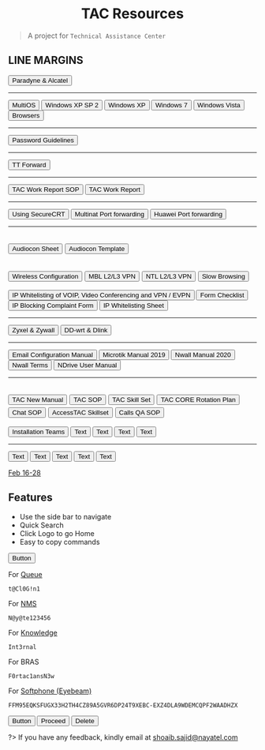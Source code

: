 
<h1 align="center"> TAC Resources </h1>

> A project for `Technical Assistance Center`





## LINE MARGINS

<button class="mbtn blue" onclick="window.open('http://knowledge.dsl.net.pk/troubleshooting/DSLAM.htm', '_blank')">Paradyne & Alcatel</button>

--- 

<button class="mbtn blue" onclick="window.open('http://www.chasms.com/index.shtml', '_blank')">MultiOS</button>
<button class="mbtn blue" onclick="window.open('http://www.virtualdesktop.org/complete/xpsp2/index.html', '_blank')">Windows XP SP 2</button>
<button class="mbtn blue" onclick="window.open('http://www.virtualdesktop.org/complete/xp/index.html', '_blank')">Windows XP</button>
<button class="mbtn blue" onclick="window.open('http://www.ineedoshelp.com/win7/sim/desktop.html', '_blank')">Windows 7</button>
<button class="mbtn blue" onclick="window.open('http://www.ineedoshelp.com/vista/vistasim/desktop.html', '_blank')">Windows Vista</button>
<button class="mbtn blue" onclick="window.open('http://www.ineedoshelp.com/vista/browsers.html', '_blank')">Browsers</button>

---

<button class="mbtn blue" onclick="window.open('http://knowledge.dsl.net.pk/Password%20Guidelines%20for%20TAC.pdf', '_blank')">Password Guidelines</button>

---

<button class="mbtn blue" onclick="window.open('https://docs.google.com/spreadsheets/d/e/2PACX-1vTfIQ5m4qgpSiz3BOAvDFiLFRqKPfrhiGEo2Tcfk4tLSZD87U2KgkBkBH_RwJg01sdTW9WKwh88SelN/pubhtml', '_blank')">TT Forward</button>


---

<button class="mbtn blue" onclick="window.open('http://knowledge.dsl.net.pk/TAC_Work_Report/TAC_Work_Report_SOP.htm', '_blank')">TAC Work Report SOP</button>
<button class="mbtn blue" onclick="window.open('http://knowledge.dsl.net.pk/TAC_Work_Report/TAC_Work_Report.xlsx', '_blank')">TAC Work Report</button>

---

<button class="mbtn blue" onclick="window.open('http://knowledge.dsl.net.pk/Manuals/Manual%20-%20Using%20SecureCRT.pdf', '_blank')">Using SecureCRT</button>
<button class="mbtn blue" onclick="window.open('http://knowledge.dsl.net.pk/MultiNating_Port-Forwarding.pdf', '_blank')">Multinat Port forwarding</button>
<button class="mbtn blue" onclick="window.open('http://knowledge.dsl.net.pk/Huawei%20Port%20Forwarding.pdf', '_blank')">Huawei Port forwarding</button>


---

<button class="mbtn blue" onclick="window.open('https://docs.google.com/spreadsheets/u/0/d/1IFY5DM1ktCI9Yar9k0ks8pNa-Sz804Bh_jMGgIF2Tds/pub?output=html', '_blank')">Audiocon Sheet</button>
<button class="mbtn blue" onclick="window.open('https://docs.google.com/document/pub?id=1zE3tl94KEX5Ecxy_2KrzL7VCI7u6vIceewgN1Jz2Uo8', '_blank')">Audiocon Template</button>
---

<button class="mbtn blue" onclick="window.open('http://knowledge.dsl.net.pk/troubleshooting/wirelessconfiguration.htm', '_blank')">Wireless Configuration</button>
<button class="mbtn blue" onclick="window.open('http://knowledge.dsl.net.pk/troubleshooting/MBLL2L3.htm', '_blank')">MBL L2/L3 VPN</button>
<button class="mbtn blue" onclick="window.open('http://knowledge.dsl.net.pk/troubleshooting/L2VPNNTL.htm', '_blank')">NTL L2/L3 VPN</button>
<button class="mbtn blue" onclick="window.open('http://knowledge.dsl.net.pk/troubleshooting/SlowBrowsing.htm', '_blank')">Slow Browsing</button>
---

<button class="mbtn blue" onclick="window.open('http://knowledge.dsl.net.pk/NAYAtelGuideforIPWhitelistingofVOIPVideoConferencingVPNor%20EVPN.PDF', '_blank')">IP Whitelisting of VOIP,
Video Conferencing and VPN / EVPN</button>
<button class="mbtn blue" onclick="window.open('http://knowledge.dsl.net.pk/IP_Whiltelisting/Forms_Checklist.xls', '_blank')">Form Checklist</button>
<button class="mbtn blue" onclick="window.open('http://knowledge.dsl.net.pk/IP_Whiltelisting/IP_Blocking_Complaint_Form.xls', '_blank')">IP Blocking Complaint Form</button>
<button class="mbtn blue" onclick="window.open('https://docs.google.com/spreadsheets/d/1_PkyyzAloeymuUBdZOge2lV4jHHMT0um0haN9mQs8so/edit#gid=2', '_blank')">IP Whitelisting Sheet</button>

---

<button class="mbtn blue" onclick="window.open('https://www.zyxel.com/support/download_library.shtml?indexflag=20040906164737', '_blank')">Zyxel & Zywall</button>
<button class="mbtn blue" onclick="window.open('https://dd-wrt.com/support/router-database/', '_blank')">DD-wrt & Dlink</button>


---

<button class="mbtn blue" onclick="window.open('http://knowledge.dsl.net.pk/Core-Systems%20TAC_Manuals/Manual_for_email_configurations.pdf', '_blank')">Email Configuration Manual</button>
<button class="mbtn blue" onclick="window.open('http://knowledge.dsl.net.pk/Core-Systems%20TAC_Manuals/Manual_MicroTik_Configurations_2019.pdf', '_blank')">Microtik Manual 2019</button>
<button class="mbtn blue" onclick="window.open('http://knowledge.dsl.net.pk/Core-Systems%20TAC_Manuals/Manual_N-Wall_Installation_2020.pdf', '_blank')">Nwall Manual 2020</button>
<button class="mbtn blue" onclick="window.open('http://knowledge.dsl.net.pk/Core-Systems%20TAC_Manuals/Nwall%20Terms.pdf', '_blank')">Nwall Terms</button>
<button class="mbtn blue" onclick="window.open('http://knowledge.dsl.net.pk/Core-Systems%20TAC_Manuals/N-Drive%20User%20Manual.pdf', '_blank')">NDrive User Manual</button>

---

<button class="mbtn blue" onclick="window.open('http://knowledge.dsl.net.pk/file/tacmanual.htm', '_blank')">TAC New Manual</button>
<button class="mbtn blue" onclick="window.open('http://knowledge.dsl.net.pk/file/tacsop.htm', '_blank')">TAC SOP</button>
<button class="mbtn blue" onclick="window.open('http://knowledge.dsl.net.pk/file/skillset.htm', '_blank')">TAC Skill Set</button>
<button class="mbtn blue" onclick="window.open('http://knowledge.dsl.net.pk/file/Rotation%20Plan.htm', '_blank')">TAC CORE Rotation Plan</button>
<button class="mbtn blue" onclick="window.open('http://knowledge.dsl.net.pk/file/chat.htm', '_blank')">Chat SOP</button>
<button class="mbtn blue" onclick="window.open('http://knowledge.dsl.net.pk/file/ACCESStac.htm', '_blank')">AccessTAC Skillset</button>
<button class="mbtn blue" onclick="window.open('http://knowledge.dsl.net.pk/file/qacalls.htm', '_blank')">Calls QA SOP</button>
---

<button class="mbtn blue" onclick="window.open('https://docs.google.com/spreadsheets/d/e/2PACX-1vR2kc3nqipBqXtlD4SZXW3rpe-5k8yrmOcpvTZMtaGUqO2pK9H-tmC0ERYwJeias2r9qVJ8QV3i_JXP/pubhtml', '_blank')">Installation Teams</button>
<button class="mbtn blue" onclick="window.open('', '_blank')">Text</button>
<button class="mbtn blue" onclick="window.open('', '_blank')">Text</button>
<button class="mbtn blue" onclick="window.open('', '_blank')">Text</button>
<button class="mbtn blue" onclick="window.open('', '_blank')">Text</button>

---

<button class="mbtn blue" onclick="window.open('', '_blank')">Text</button>
<button class="mbtn blue" onclick="window.open('', '_blank')">Text</button>
<button class="mbtn blue" onclick="window.open('', '_blank')">Text</button>
<button class="mbtn blue" onclick="window.open('', '_blank')">Text</button>
<button class="mbtn blue" onclick="window.open('', '_blank')">Text</button>



[Feb 16-28](https://docs.google.com/spreadsheets/d/1Sfv9IA1-fnwDpw6aI67tjA-6UFOgLZa4EaNCoFou4NE/edit#gid=0)

## Features

- Use the side bar to navigate
- Quick Search
- Click Logo to go Home
- Easy to copy commands

<button class="mbtn blue" onclick="window.location.href='https://w3docs.com'">Button</button> 

For [Queue](http://172.21.22.142:8080/queuemetrics/qm/realtime2_frame.jsp)
```
t@Cl0G!n1
```
For [NMS](https://nms.nayatel.com/)
```
N@y@te123456
```
For [Knowledge](http://knowledge.dsl.net.pk/)
```
Int3rnal
```
For BRAS
```
F0rtac1ansN3w
```

For [Softphone (Eyebeam)](https://drive.google.com/file/d/1-s_57yWRCUyswre0IivmZGRkMLvjwDEg/view?usp=sharing)
```
FFM95EQKSFUGX33H2TH4CZ89A5GVR6DP24T9XEBC-EXZ4DLA9WDEMCQPF2WAADHZX
```

<button class="mbtn blue" onclick="window.location.href='https://w3docs.com'">Button</button> 
<button class="mbtn green">Proceed</button> <button class="mbtn red">Delete</button>

?> If you have any feedback, kindly email at shoaib.sajid@nayatel.com

